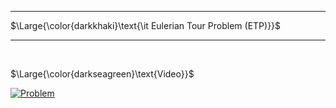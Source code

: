 _____________________________________
$\Large{\color{darkkhaki}\text{\it Eulerian Tour Problem (ETP)}}$  
_____________________________________

<br />

$\Large{\color{darkseagreen}\text{Video}}$

[![Problem](https://img.youtube.com/vi/8MpoO2zA2l4/0.jpg)](https://www.youtube.com/watch?v=8MpoO2zA2l4)
